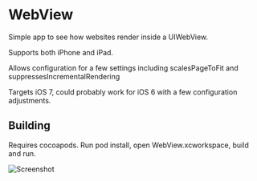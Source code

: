 WebView
=======

Simple app to see how websites render inside a UIWebView.

Supports both iPhone and iPad.

Allows configuration for a few settings including scalesPageToFit and suppressesIncrementalRendering

Targets iOS 7, could probably work for iOS 6 with a few configuration adjustments.

Building
------------
Requires cocoapods. Run pod install, open WebView.xcworkspace, build and run.

![Screenshot](http://f.cl.ly/items/3P2o0t0X1b201D0J390w/Screen%20Shot%202014-05-11%20at%207.36.53%20PM.png)
